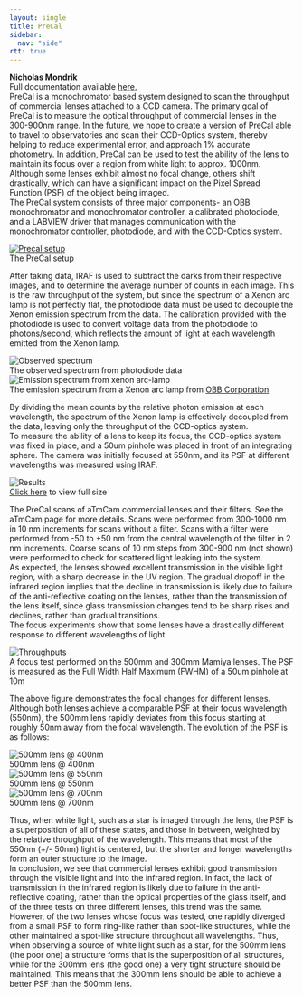 ```yaml
---
layout: single
title: PreCal
sidebar:
  nav: "side"
rtt: true
---
```

<b>Nicholas Mondrik</b>  
Full documentation available [here.](/instruments/precal_docs/)  
PreCal is a monochromator based system designed to scan the throughput of commercial lenses attached to a CCD camera. The primary goal of PreCal is to measure the optical throughput of commercial lenses in the 300-900nm range. In the future, we hope to create a version of PreCal able to travel to observatories and scan their CCD-Optics system, thereby helping to reduce experimental error, and approach 1% accurate photometry. In addition, PreCal can be used to test the ability of the lens to maintain its focus over a region from white light to approx. 1000nm. Although some lenses exhibit almost no focal change, others shift drastically, which can have a significant impact on the Pixel Spread Function (PSF) of the object being imaged.  
The PreCal system consists of three major components- an OBB monochromator and monochromator controller, a calibrated photodiode, and a LABVIEW driver that manages communication with the monochromator controller, photodiode, and with the CCD-Optics system.  

<figure style="margin:auto;">
  <a href="/instruments/assets/precal/precalFig1.jpg" target="_blank">
  <img src="/instruments/assets/precal/precalFig1.jpg" alt="Precal setup"></a>
  <figcaption>The PreCal setup</figcaption>
</figure>

After taking data, IRAF is used to subtract the darks from their respective images, and to determine the average number of counts in each image. This is the raw throughput of the system, but since the spectrum of a Xenon arc lamp is not perfectly flat, the photodiode data must be used to decouple the Xenon emission spectrum from the data. The calibration provided with the photodiode is used to convert voltage data from the photodiode to photons/second, which reflects the amount of light at each wavelength emitted from the Xenon lamp.  
<figure style="margin:auto;">
  <img src="/instruments/assets/precal/precalFig2.png" alt="Observed spectrum">
  <figcaption>The observed spectrum from photodiode data</figcaption>
</figure>
<figure style="margin:auto;">
  <img src="/instruments/assets/precal/precalFig3.gif" alt="Emission spectrum from xenon arc-lamp">
  <figcaption>The emission spectrum from a Xenon arc lamp from <a href="http://www.obbcorp.com/">OBB Corporation</a></figcaption>
</figure>

By dividing the mean counts by the relative photon emission at each wavelength, the spectrum of the Xenon lamp is effectively decoupled from the data, leaving only the throughput of the CCD-optics system.  
To measure the ability of a lens to keep its focus, the CCD-optics system was fixed in place, and a 50um pinhole was placed in front of an integrating sphere. The camera was initially focused at 550nm, and its PSF at different wavelengths was measured using IRAF.  

<figure style="margin:auto;">
  <img src="/instruments/assets/precal/PreCal_aTmCam_throughputs.png" alt="Results">
  <figcaption><a href="/instruments/assets/precal/PreCal_aTmCam_throughputs.png" target="_blank">Click here</a> to view full size</figcaption>
</figure>

The PreCal scans of aTmCam commercial lenses and their filters. See the aTmCam page for more details. Scans were performed from 300-1000 nm in 10 nm increments for scans without a filter. Scans with a filter were performed from -50 to +50 nm from the central wavelength of the filter in 2 nm increments. Coarse scans of 10 nm steps from 300-900 nm (not shown) were performed to check for scattered light leaking into the system.  
As expected, the lenses showed excellent transmission in the visible light region, with a sharp decrease in the UV region. The gradual dropoff in the infrared region implies that the decline in transmission is likely due to failure of the anti-reflective coating on the lenses, rather than the transmission of the lens itself, since glass transmission changes tend to be sharp rises and declines, rather than gradual transitions.  
The focus experiments show that some lenses have a drastically different response to different wavelengths of light.  

<figure style="margin:auto;">
  <img src="/instruments/assets/precal/precalFig7.png" alt="Throughputs">
  <figcaption>A focus test performed on the 500mm and 300mm Mamiya lenses. The PSF is measured as the Full Width Half Maximum (FWHM) of a 50um pinhole at 10m</figcaption>
</figure>

The above figure demonstrates the focal changes for different lenses. Although both lenses achieve a comparable PSF at their focus wavelength (550nm), the 500mm lens rapidly deviates from this focus starting at roughly 50nm away from the focal wavelength. The evolution of the PSF is as follows:  

<figure style="margin:auto;">
  <img src="/instruments/assets/precal/precalFig8.png" alt="500mm lens @ 400nm ">
  <figcaption>500mm lens @ 400nm </figcaption>
</figure>
<figure style="margin:auto;">
  <img src="/instruments/assets/precal/precalFig9.png" alt="500mm lens @ 550nm ">
  <figcaption>500mm lens @ 550nm </figcaption>
</figure>
<figure style="margin:auto;">
  <img src="/instruments/assets/precal/precalFig10.png" alt="500mm lens @ 700nm">
  <figcaption>500mm lens @ 700nm</figcaption>
</figure>

Thus, when white light, such as a star is imaged through the lens, the PSF is a superposition of all of these states, and those in between, weighted by the relative throughput of the wavelength. This means that most of the 550nm (+/- 50nm) light is centered, but the shorter and longer wavelengths form an outer structure to the image.  
In conclusion, we see that commercial lenses exhibit good transmission through the visible light and into the infrared region. In fact, the lack of transmission in the infrared region is likely due to failure in the anti-reflective coating, rather than the optical properties of the glass itself, and of the three tests on three different lenses, this trend was the same. However, of the two lenses whose focus was tested, one rapidly diverged from a small PSF to form ring-like rather than spot-like structures, while the other maintained a spot-like structure throughout all wavelengths. Thus, when observing a source of white light such as a star, for the 500mm lens (the poor one) a structure forms that is the superposition of all structures, while for the 300mm lens (the good one) a very tight structure should be maintained. This means that the 300mm lens should be able to achieve a better PSF than the 500mm lens.  